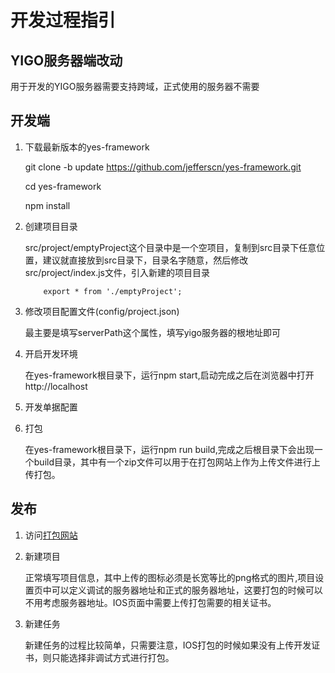 开发过程指引
=========================================

YIGO服务器端改动
----------------------------------------

 用于开发的YIGO服务器需要支持跨域，正式使用的服务器不需要


开发端
----------------------------------------

1. 下载最新版本的yes-framework

    git clone -b update https://github.com/jefferscn/yes-framework.git

    cd yes-framework

    npm install

2. 创建项目目录

    src/project/emptyProject这个目录中是一个空项目，复制到src目录下任意位置，建议就直接放到src目录下，目录名字随意，然后修改src/project/index.js文件，引入新建的项目目录

    ```
        export * from './emptyProject';
    ``` 

3. 修改项目配置文件(config/project.json)

    最主要是填写serverPath这个属性，填写yigo服务器的根地址即可

4. 开启开发环境

    在yes-framework根目录下，运行npm start,启动完成之后在浏览器中打开http://localhost

5. 开发单据配置

6. 打包

     在yes-framework根目录下，运行npm run build,完成之后根目录下会出现一个build目录，其中有一个zip文件可以用于在打包网站上作为上传文件进行上传打包。

发布
--------------------------------------

1. 访问[打包网站](http://dev.bokesoft.com/erpmobile/)

2. 新建项目

    正常填写项目信息，其中上传的图标必须是长宽等比的png格式的图片,项目设置页中可以定义调试的服务器地址和正式的服务器地址，这要打包的时候可以不用考虑服务器地址。IOS页面中需要上传打包需要的相关证书。

3. 新建任务

    新建任务的过程比较简单，只需要注意，IOS打包的时候如果没有上传开发证书，则只能选择非调试方式进行打包。

